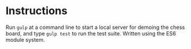 Instructions
============

Run `gulp` at a command line to start a local server for demoing the chess board, and type `gulp test` to run the test suite. Written using the ES6 module system.
